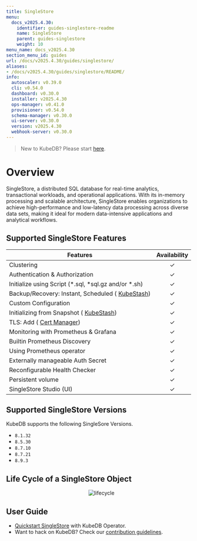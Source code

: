 ```yaml
---
title: SingleStore
menu:
  docs_v2025.4.30:
    identifier: guides-singlestore-readme
    name: SingleStore
    parent: guides-singlestore
    weight: 10
menu_name: docs_v2025.4.30
section_menu_id: guides
url: /docs/v2025.4.30/guides/singlestore/
aliases:
- /docs/v2025.4.30/guides/singlestore/README/
info:
  autoscaler: v0.39.0
  cli: v0.54.0
  dashboard: v0.30.0
  installer: v2025.4.30
  ops-manager: v0.41.0
  provisioner: v0.54.0
  schema-manager: v0.30.0
  ui-server: v0.30.0
  version: v2025.4.30
  webhook-server: v0.30.0
---
```


> New to KubeDB? Please start [here](/docs/v2025.4.30/README).

# Overview 

SingleStore, a distributed SQL database for real-time analytics, transactional workloads, and operational applications. With its in-memory processing and scalable architecture, SingleStore enables organizations to achieve high-performance and low-latency data processing across diverse data sets, making it ideal for modern data-intensive applications and analytical workflows. 

## Supported SingleStore Features

| Features                                                                   | Availability |
|----------------------------------------------------------------------------|:------------:|
| Clustering                                                                 |   &#10003;   |
| Authentication & Authorization                                             |   &#10003;   |
| Initialize using Script (\*.sql, \*sql.gz and/or \*.sh)                    |   &#10003;   |
| Backup/Recovery: Instant, Scheduled ( [KubeStash](https://kubestash.com/)) |   &#10003;   |
| Custom Configuration                                                       |   &#10003;   |
| Initializing from Snapshot ( [KubeStash](https://kubestash.com/))          |   &#10003;   |
| TLS: Add ( [Cert Manager]((https://cert-manager.io/docs/)))                |   &#10003;   |
| Monitoring with Prometheus & Grafana                                       |   &#10003;   |
| Builtin Prometheus Discovery                                               |   &#10003;   |
| Using Prometheus operator                                                  |   &#10003;   |
| Externally manageable Auth Secret                                          |   &#10003;   |
| Reconfigurable Health Checker                                              |   &#10003;   |
| Persistent volume                                                          |   &#10003;   | 
| SingleStore Studio (UI)                                                    |   &#10003;   |


## Supported SingleStore Versions

KubeDB supports the following SingleSore Versions.
- `8.1.32`
- `8.5.30`
- `8.7.10`
- `8.7.21`
- `8.9.3`

## Life Cycle of a SingleStore Object

<!---
ref : https://cacoo.com/diagrams/4PxSEzhFdNJRIbIb/0281B
--->

<p align="center">
  <img alt="lifecycle"  src="/docs/v2025.4.30/guides/singlestore/images/singlestore-lifecycle.png" >
</p>

## User Guide

- [Quickstart SingleStore](/docs/v2025.4.30/guides/singlestore/quickstart/quickstart) with KubeDB Operator.
- Want to hack on KubeDB? Check our [contribution guidelines](/docs/v2025.4.30/CONTRIBUTING).